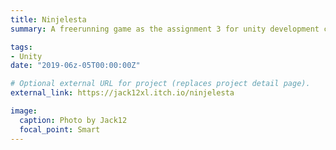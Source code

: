 ```yaml
---
title: Ninjelesta
summary: A freerunning game as the assignment 3 for unity development course from [Brian Cox](http://www.briancox.be/?page=unity). In this assigement, we mainly practice for visual effects, start menu, game localization and so on.

tags:
- Unity
date: "2019-06z-05T00:00:00Z"

# Optional external URL for project (replaces project detail page).
external_link: https://jack12xl.itch.io/ninjelesta

image:
  caption: Photo by Jack12
  focal_point: Smart
---
```

